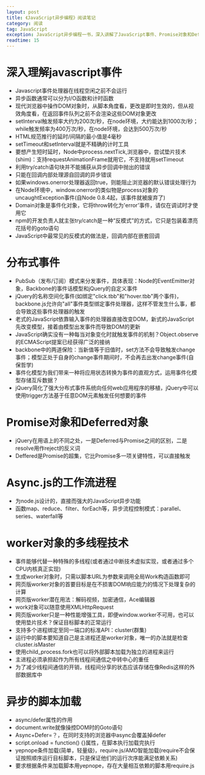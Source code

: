 ```yaml
---
layout: post
title: 《JavaScript异步编程》阅读笔记
category: 阅读
tag: JavaScript
exception: JavaScript异步编程一书，深入讲解了JavaScript事件、Promise对象和Deferred对象、worker对象等常用但又让人陌生的知识，感觉受益匪浅
readtime: 15
---
```


# 深入理解javascript事件
* Javascript事件处理器在线程空闲之前不会运行
* 异步函数通常可以分为I/O函数和计时函数
* 现代浏览器中操作DOM对象时，从脚本角度看，更改是即时生效的，但从视效角度看，在返回事件队列之前不会渲染这些DOM对象更改
* setInterval触发频率大约为200次/秒，在node环境，大约能达到1000次/秒；while触发频率为400万次/秒，在node环境，会达到500万次/秒
* HTML规范推行的延时/间隔的最小值是4毫秒
* setTimeout和setInterval就是不精确的计时工具
* 要想产生短时延时，Node中process.nextTick,浏览器中，尝试垫片技术(shim)：支持requestAnimationFrame就用它，不支持就用setTimeout
* 利用try/catch语句块并不能捕获从异步回调中抛出的错误
* 只能在回调内部处理源自回调的异步错误
* 如果windows.onerror处理器返回true，则能阻止浏览器的默认错误处理行为
* 在Node环境中，window.onerror的类似物是process对象的uncaughtException事件(自Node 0.8.4起，该事件就被废弃了)
* Domain对象是事件化对象，它将throw转化为'error'事件，请仅在调试时才使用它
* npm的开发负责人就主张try/catch是一种“反模式”的方式，它只是包装着漂亮花括号的goto语句
* JavaScript中最常见的反模式的做法是，回调内部在嵌套回调

# 分布式事件
* PubSub（发布/订阅）模式来分发事件，具体表现：Node的EventEmitter对象，Backbone的事件话模型和jQuery的自定义事件
* jQuery的名称空间化事件(如绑定"click.tbb"和"hover.tbb"两个事件)，backbone.js允许向"all"事件类型绑定事件处理器，这样不管发生什么事，都会导致这些事件处理器的触发
* 老式的JavaScript依靠输入事件的处理器直接改变DOM，新式的JavaScript先改变模型，接着由模型出发事件而导致DOM的更新
* JavaScript确实没有一种每当对象变化时就触发事件的机制？Object.observe的ECMAScript提案已经获得广泛的接纳
* backbone中的两道保险：当新值等于旧值时，set方法不会导致触发change事件；模型正处于自身的change事件期间时，不会再去出发change事件(自保哲学)
* 事件化模型为我们带来一种将应用状态转换为事件的直观方式，运用事件化模型存储互斥数据？
* jQuery简化了强大分布式事件系统向任何web应用程序的移植，jQuery中可以使用trigger方法基于任意DOM元素触发任何想要的事件

# Promise对象和Deferred对象
* jQuery在用语上的不同之处，一是Deferred与Promise之间的区别，二是resolve用作reject的反义词
* Deffered是Promise的超集，它比Promise多一项关键特性，可以直接触发

# Async.js的工作流进程
* 为node.js设计的，直接而强大的JavaScript异步功能
* 函数map、reduce、filter、forEach等，异步流程控制模式：parallel、series、waterfall等

# worker对象的多线程技术
* 事件能够代替一种特殊的多线程(或者通过中断技术虚拟实现，或者通过多个CPU内核真正实现)
* 生成worker对象时，只需以脚本URL为参数来调用全局Work构造函数即可
* 网页版worker对象的首要目标是在不损害DOM响应能力的情况下处理复杂的计算
* 网页版worker潜在用法：解码视频，加密通信，Ace编辑器
* work对象可以随意使用XMLHttpRequest
* 网页版worker只是一种性能增强工具，即便window.worker不可用，也可以使用垫片技术？保证目标脚本的正常运行
* 支持多个进程绑定至同一端口的标准API：cluster(群集)
* 运行中的脚本要知道自己是主进程还是worker对象，唯一的办法就是检查cluster.isMaster
* 使用child_process.fork也可以将外部脚本加载为独立的进程来运行
* 主进程必须承担起作为所有线程间通信之中转中心的重任
* 为了减少线程间通信的开销，线程间分享的状态应该存储在像Redis这样的外部数据库中

# 异步的脚本加载
* async/defer属性的作用
* document.write就像操控DOM时的Goto语句
* Async+Defer=？，在同时支持的浏览器中async会覆盖掉defer
* script.onload = function() {}属性，在脚本执行加载完执行
* yepnope条件加载(简单，轻量级)，require.js/AMD智能加载(require不会保证按照顺序运行目标脚本，只是保证他们的运行次序能满足依赖关系)
* 要求根据条件来加载脚本用yepnope，存在大量相互依赖的脚本用require.js
